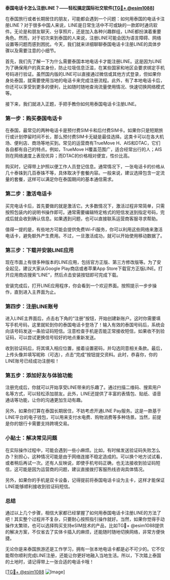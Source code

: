 **泰国电话卡怎么注册LINE？——轻松搞定国际社交软件[[TG💪+ @esim1088](https://t.me/s/esim1088)]**

在泰国旅行或者长期居住的朋友，可能都会遇到一个问题：如何用泰国的电话卡注册LINE？对于很多中国人来说，LINE是日常生活中不可或缺的一款即时通讯软件。无论是和朋友聊天、分享照片，还是加入各种兴趣群组，LINE都扮演着重要角色。然而，对于初次来到泰国的人来说，注册LINE可能会因为语言障碍、网络设置等问题而感到困扰。今天，我们就来详细聊聊泰国电话卡注册LINE的具体步骤以及需要注意的小细节。

首先，我们先了解一下为什么需要泰国本地电话卡才能注册LINE。这是因为LINE为了确保用户的真实身份，防止垃圾信息泛滥，在某些国家和地区会要求绑定手机号码进行验证。虽然国内版的LINE可以直接通过微信或其他方式登录，但如果你身处泰国，就需要使用当地的电话卡来完成注册流程。此外，有了本地电话卡后，你还可以享受到更多的便利，比如随时随地查询流量使用情况、快速切换网络模式等。

接下来，我们就进入正题，手把手教你如何用泰国电话卡注册LINE。

### 第一步：购买泰国电话卡

在泰国，最常见的两种电话卡是预付费SIM卡和后付费SIM卡。如果你只是短期旅行或计划停留时间不长，那么预付费SIM卡无疑是最佳选择。这类卡可以在各大机场、便利店、商场等地买到。常见的运营商有TrueMove H、AIS和DTAC，它们各自都有自己的特点。例如，TrueMove H覆盖范围广，适合经常出行的人；AIS则在网络速度上表现优异；而DTAC的价格相对便宜，性价比高。

购买时，记得带上护照以便工作人员登记信息。通常情况下，一张电话卡的价格从几十泰铢到几百泰铢不等，具体取决于套餐内容。一般来说，建议选择包含一定流量的套餐，这样可以满足你在泰国期间的基本通信需求。

### 第二步：激活电话卡

买完电话卡后，首先要做的就是激活它。大多数情况下，激活过程非常简单，只需按照包装内的说明书操作即可。通常需要编辑特定格式的短信发送到指定号码，完成后就会收到确认信息。如果遇到问题，也可以直接联系运营商客服寻求帮助。

值得一提的是，有些地方可能会提供免费Wi-Fi服务，你可以利用这些网络来激活电话卡，避免额外产生费用。不过，一旦激活成功，就可以开始使用移动数据了。

### 第三步：下载并安装LINE应用

现在市面上有很多种版本的LINE应用，包括官方正版、第三方修改版等。为了安全起见，建议大家从Google Play商店或者苹果App Store下载官方正版LINE。打开应用商店搜索“LINE”，然后点击安装按钮即可完成下载。

安装完成后，打开LINE应用程序，你会看到一个欢迎界面。按照提示一步步操作，直到进入主界面为止。

### 第四步：注册LINE账号

进入LINE主界面后，点击右下角的“注册”按钮，开始创建新账户。这时你需要填写手机号码，这里就轮到你的泰国电话卡登场了！输入有效的泰国号码后，系统会向该号码发送一条验证码短信。注意检查手机是否能正常接收短信，如果收不到验证码，可以尝试更换信号较好的地点重新发送。

收到验证码后，将其填入相应位置，接着设置密码，并勾选同意相关条款。最后，上传头像并填写昵称（可选），点击“完成”按钮提交资料。此时，恭喜你，你的LINE账号已经成功注册啦！

### 第五步：添加好友与体验功能

注册完成后，你就可以开始享受LINE带来的乐趣了。通过扫描二维码、搜索用户名等方式，可以轻松添加朋友。此外，LINE还提供了丰富的表情包、贴纸、语音通话等功能，让你的沟通更加生动有趣。

另外，如果你打算在泰国长期居住，不妨考虑开通LINE Pay服务。这是一款基于LINE平台的电子钱包，可以用来支付水电费、购物消费等多种场景。当然，前提是你的银行卡需要支持跨境交易。

### 小贴士：解决常见问题

在实际操作过程中，可能会遇到一些小麻烦。比如，有时候发送验证码失败怎么办？别担心，这种情况可能是由于网络连接不稳定造成的。可以换个地方试试看，或者稍后再试一次。还有人反映说，即使手机号码正确，也无法接收到验证码短信，这可能是因为运营商的问题，建议直接拨打客服热线咨询具体情况。

另外，如果你的手机是双卡设备，记得提前将泰国电话卡设为主卡，这样才能保证LINE能够顺利接收到验证码短信。

### 总结

通过以上几个步骤，相信大家都已经掌握了如何用泰国电话卡注册LINE的方法了吧！其实整个过程并不复杂，只要耐心按照指引操作就好。当然，如果你觉得手动操作太繁琐，也可以选择购买支持eSIM技术的产品，比如TG💪+ @esim1088提供的解决方案，不仅省去了实体卡插入的麻烦，还能随时随地切换网络，非常方便快捷。

无论你是来泰国旅游还是工作学习，拥有一张本地电话卡都是必不可少的。它不仅能帮你顺利完成LINE注册，还能让你更好地融入当地生活。所以，下次踏上泰国的土地时，请记得带上一张合适的电话卡哦！

[[TG💪+ @esim1088](https://t.me/s/esim1088) ![Image](https://i.postimg.cc/4NQfJmqS/Snipaste-2025-05-13-00-14-12.png)]